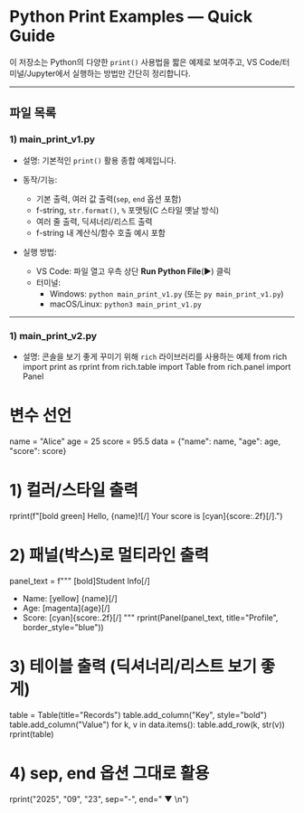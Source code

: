 # Python Print Examples — Quick Guide

이 저장소는 Python의 다양한 `print()` 사용법을 짧은 예제로 보여주고, VS Code/터미널/Jupyter에서 실행하는 방법만 간단히 정리합니다.

---

## 파일 목록

### 1) main_print_v1.py

- 설명: 기본적인 `print()` 활용 종합 예제입니다.
- 동작/기능:
  - 기본 출력, 여러 값 출력(`sep`, `end` 옵션 포함)
  - f-string, `str.format()`, `%` 포맷팅(C 스타일 옛날 방식)
  - 여러 줄 출력, 딕셔너리/리스트 출력
  - f-string 내 계산식/함수 호출 예시 포함

- 실행 방법:
  - VS Code: 파일 열고 우측 상단 **Run Python File**(▶️) 클릭
  - 터미널:
    - Windows: `python main_print_v1.py` (또는 `py main_print_v1.py`)
    - macOS/Linux: `python3 main_print_v1.py`

---

### 1) main_print_v2.py

- 설명: 콘솔을 보기 좋게 꾸미기 위해 `rich` 라이브러리를 사용하는 예제
from rich import print as rprint 
from rich.table import Table
from rich.panel import Panel

# 변수 선언
name = "Alice"
age = 25
score = 95.5
data = {"name": name, "age": age, "score": score}

# 1) 컬러/스타일 출력
rprint(f"[bold green] Hello, {name}![/] Your score is [cyan]{score:.2f}[/].")

# 2) 패널(박스)로 멀티라인 출력 
panel_text = f"""
[bold]Student Info[/]
- Name: [yellow] {name}[/] 
- Age: [magenta]{age}[/]
- Score: [cyan]{score:.2f}[/]
"""
rprint(Panel(panel_text, title="Profile", border_style="blue"))

# 3) 테이블 출력 (딕셔너리/리스트 보기 좋게)
table = Table(title="Records")
table.add_column("Key", style="bold")
table.add_column("Value")
for k, v in data.items():
    table.add_row(k, str(v))
rprint(table)

# 4) sep, end 옵션 그대로 활용
rprint("2025", "09", "23", sep="-", end=" ▼ \n")
